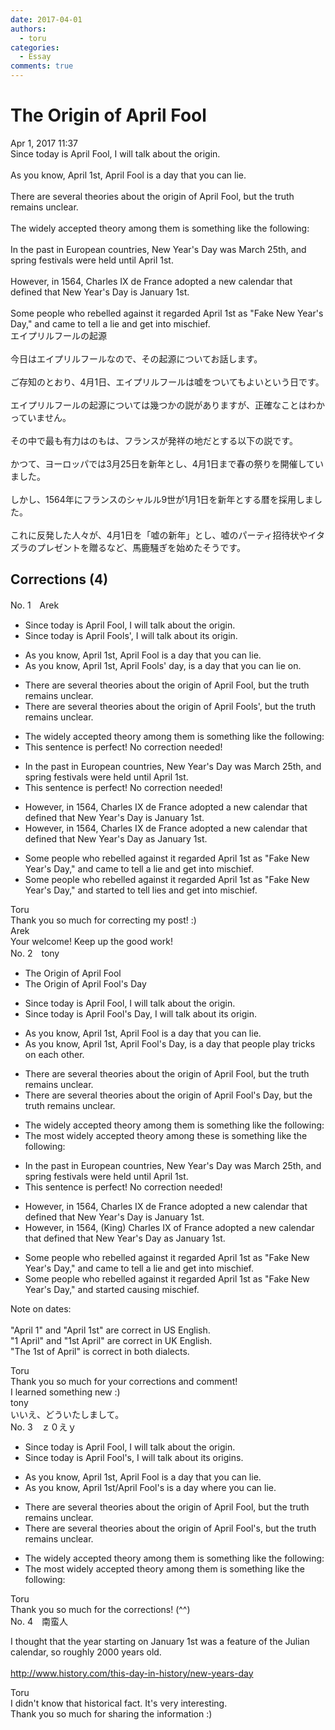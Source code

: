 ```yaml
---
date: 2017-04-01
authors:
  - toru
categories:
  - Essay
comments: true
---
```


# The Origin of April Fool
<div class="date">Apr 1, 2017 11:37</div>
<div id="post"><div id="body_show_ori">
Since today is April Fool, I will talk about the origin.<br/><br/>As you know, April 1st, April Fool is a day that you can lie.<br/><br/>There are several theories about the origin of April Fool, but the truth remains unclear.<br/><br/>The widely accepted theory among them is something like the following:<br/><br/>In the past in European countries, New Year's Day was March 25th, and spring festivals were held until April 1st.<br/><br/>However, in 1564, Charles IX de France adopted a new calendar that defined that New Year's Day is January 1st.<br/><br/>Some people who rebelled against it regarded April 1st as "Fake New Year's Day," and came to tell a lie and get  into mischief. 
</div></div>

<!-- more -->

<div id="post_ja"><div id="body_show_mo">
エイプリルフールの起源<br/><br/>今日はエイプリルフールなので、その起源についてお話します。<br/><br/>ご存知のとおり、4月1日、エイプリルフールは嘘をついてもよいという日です。<br/><br/>エイプリルフールの起源については幾つかの説がありますが、正確なことはわかっていません。<br/><br/>その中で最も有力はのもは、フランスが発祥の地だとする以下の説です。<br/><br/>かつて、ヨーロッパでは3月25日を新年とし、4月1日まで春の祭りを開催していました。<br/><br/>しかし、1564年にフランスのシャルル9世が1月1日を新年とする暦を採用しました。<br/><br/>これに反発した人々が、4月1日を「嘘の新年」とし、嘘のパーティ招待状やイタズラのプレゼントを贈るなど、馬鹿騒ぎを始めたそうです。
</div></div>

## Corrections (4)
<div id="block"><div class="first_name"> No. 1　<span class="just_name">Arek</span></div><div id="block2">
<ul class="correction_field">
<li class="incorrect">Since today is April Fool, I will talk about the origin.</li>
<li class="corrected correct">
Since today is April Fool<span class="f_red">s'</span>, I will talk about <span class="f_red">its</span> origin.
</li>
</ul>
<ul class="correction_field">
<li class="incorrect">As you know, April 1st, April Fool is a day that you can lie.</li>
<li class="corrected correct">
As you know, April 1st, April Fool<span class="f_red">s'</span> <span class="f_red">day,</span> is a day that you can lie <span class="f_red">on</span>.
</li>
</ul>
<ul class="correction_field">
<li class="incorrect">There are several theories about the origin of April Fool, but the truth remains unclear.</li>
<li class="corrected correct">
There are several theories about the origin of April Fool<span class="f_red">s'</span>, but the truth remains unclear.
</li>
</ul>
<ul class="correction_field">
<li class="incorrect">The widely accepted theory among them is something like the following:</li>
<li class="corrected perfect">This sentence is perfect! No correction needed!</li>
</ul>
<ul class="correction_field">
<li class="incorrect">In the past in European countries, New Year's Day was March 25th, and spring festivals were held until April 1st.</li>
<li class="corrected perfect">This sentence is perfect! No correction needed!</li>
</ul>
<ul class="correction_field">
<li class="incorrect">However, in 1564, Charles IX de France adopted a new calendar that defined that New Year's Day is January 1st.</li>
<li class="corrected correct">
However, in 1564, Charles IX de France adopted a new calendar that defined that New Year's Day <span class="f_red">as</span> January 1st.
</li>
</ul>
<ul class="correction_field">
<li class="incorrect">Some people who rebelled against it regarded April 1st as "Fake New Year's Day," and came to tell a lie and get  into mischief.</li>
<li class="corrected correct">
Some people who rebelled against it regarded April 1st as "Fake New Year's Day," and <span class="f_red">started</span> to tell <span class="f_red">lies</span> and get into mischief.
</li>
</ul>
</div><div class="name"><span class="just_name">Toru</span><br>
Thank you so much for correcting my post! :)
</div>
<div class="name"><span class="just_name">Arek</span><br>
Your welcome! Keep up the good work!
</div>
</div>
<div id="block"><div class="first_name"> No. 2　<span class="just_name">tony</span></div><div id="block2">
<ul class="correction_field">
<li class="incorrect">The Origin of April Fool</li>
<li class="corrected correct">
The Origin of April Fool<span class="f_red">'s Day</span>
</li>
</ul>
<ul class="correction_field">
<li class="incorrect">Since today is April Fool, I will talk about the origin.</li>
<li class="corrected correct">
Since today is April Fool<span class="f_red">'s Day</span>, I will talk about <span class="f_red">its</span> origin.
</li>
</ul>
<ul class="correction_field">
<li class="incorrect">As you know, April 1st, April Fool is a day that you can lie.</li>
<li class="corrected correct">
As you know, April 1st, April Fool<span class="f_red">'s Day,</span> is a day that <span class="f_red">people play tricks on each other</span>.
</li>
</ul>
<ul class="correction_field">
<li class="incorrect">There are several theories about the origin of April Fool, but the truth remains unclear.</li>
<li class="corrected correct">
There are several theories about the origin of April Fool<span class="f_red">'s Day</span>, but the truth remains unclear.
</li>
</ul>
<ul class="correction_field">
<li class="incorrect">The widely accepted theory among them is something like the following:</li>
<li class="corrected correct">
The <span class="f_blue">most</span> widely accepted theory among <span class="f_blue">these</span> is something like the following:
</li>
</ul>
<ul class="correction_field">
<li class="incorrect">In the past in European countries, New Year's Day was March 25th, and spring festivals were held until April 1st.</li>
<li class="corrected perfect">This sentence is perfect! No correction needed!</li>
</ul>
<ul class="correction_field">
<li class="incorrect">However, in 1564, Charles IX de France adopted a new calendar that defined that New Year's Day is January 1st.</li>
<li class="corrected correct">
However, in 1564, (King) Charles IX <span class="f_red">of</span> France adopted a new calendar that defined <span class="f_red"><span class="sline">that</span></span> New Year's Day <span class="f_red">as</span> January 1st.
</li>
</ul>
<ul class="correction_field">
<li class="incorrect">Some people who rebelled against it regarded April 1st as "Fake New Year's Day," and came to tell a lie and get  into mischief.</li>
<li class="corrected correct">
Some people who rebelled against it regarded April 1st as "Fake New Year's Day," and <span class="f_blue">started causing</span> mischief.
</li>
</ul>
<p class="comment_small">
 Note on dates:
 <br/>
 <br/>
 "April 1" and "April 1st" are correct in US English.
 <br/>
 "1 April" and "1st April" are correct in UK English.
 <br/>
 "The 1st of April" is correct in both dialects.
</p>

</div><div class="name"><span class="just_name">Toru</span><br>
Thank you so much for your corrections and comment!<br/>I learned something new :)
</div>
<div class="name"><span class="just_name">tony</span><br>
いいえ、どういたしまして。
</div>
</div>
<div id="block"><div class="first_name"> No. 3　<span class="just_name">ｚ０えｙ</span></div><div id="block2">
<ul class="correction_field">
<li class="incorrect">Since today is April Fool, I will talk about the origin.</li>
<li class="corrected correct">
Since today is April Fool<span class="f_blue">'s</span>, I will talk about <span class="f_blue">its</span> origin<span class="f_blue">s</span>.
</li>
</ul>
<ul class="correction_field">
<li class="incorrect">As you know, April 1st, April Fool is a day that you can lie.</li>
<li class="corrected correct">
As you know, April 1st<span class="f_blue">/</span>April Fool<span class="f_blue">'s</span> is a day <span class="f_blue">where</span> you can lie.
</li>
</ul>
<ul class="correction_field">
<li class="incorrect">There are several theories about the origin of April Fool, but the truth remains unclear.</li>
<li class="corrected correct">
There are several theories about the origin of April Fool<span class="f_blue">'s</span>, but the truth remains unclear.
</li>
</ul>
<ul class="correction_field">
<li class="incorrect">The widely accepted theory among them is something like the following:</li>
<li class="corrected correct">
The <span class="f_blue">most </span>widely accepted theory among them is <span class="sline">something like</span> the following:
</li>
</ul>
</div><div class="name"><span class="just_name">Toru</span><br>
Thank you so much for the corrections! (^^)
</div>
</div>
<div id="block"><div class="first_name"> No. 4　<span class="just_name">南蛮人</span></div><div id="block2">
<p class="comment_small">
 I thought that the year starting on January 1st was a feature of the Julian calendar, so roughly 2000 years old.
 <br/>
 <br/>
 <a href="http://www.history.com/this-day-in-history/new-years-day" target="_blank">
  http://www.history.com/this-day-in-history/new-years-day
 </a>
</p>

</div><div class="name"><span class="just_name">Toru</span><br>
I didn't know that historical fact. It's very interesting.<br/>Thank you so much for sharing the information :)
</div>
</div>
